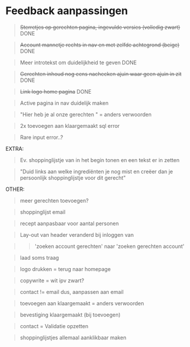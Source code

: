# Feedback aanpassingen

> ~~Sterretjes op gerechten pagina, ingevulde versies (volledig zwart)~~ DONE

> ~~Account mannetje rechts in nav en met zelfde achtegrond (beige)~~ DONE

> Meer introtekst om duidelijkheid te geven DONE

> ~~Gerechten inhoud nog eens nachecken ajuin waar geen ajuin in zit~~ DONE

> ~~Link logo home pagina~~ DONE

> Active pagina in nav duidelijk maken

> "Hier heb je al onze gerechten " = anders verwoorden

> 2x toevoegen aan klaargemaakt sql error

> Rare input error..?

EXTRA:

> Ev. shoppinglijstje van in het begin tonen en een tekst er in zetten

> "Duid links aan welke ingrediënten je nog mist en creëer dan je persoonlijk shoppinglijstje voor dit gerecht"

OTHER:

> meer gerechten toevoegen?

> shoppinglijst email

> recept aanpasbaar voor aantal personen

> Lay-out van header veranderd bij inloggen van

> > 'zoeken account gerechten' naar 'zoeken gerechten account'

> laad soms traag

> logo drukken = terug naar homepage

> copywrite = wit ipv zwart?

> contact != email dus, aanpassen aan email

> toevoegen aan klaargemaakt = anders verwoorden

> bevestiging klaargemaakt (bij toevoegen)

> contact = Validatie opzetten

> shoppinglijstjes allemaal aanklikbaar maken
